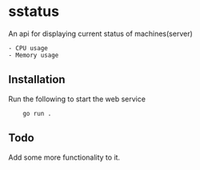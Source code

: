 # sstatus

An api for displaying current status of machines(server)

    - CPU usage
    - Memory usage

## Installation

Run the following to start the web service

``` golang
    go run .
```

## Todo

Add some more functionality to it.
